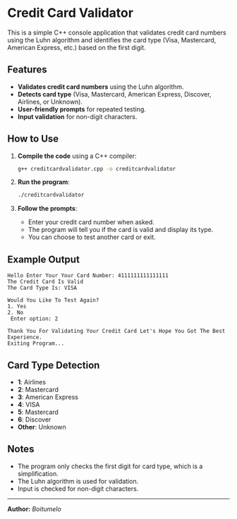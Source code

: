 # Credit Card Validator

This is a simple C++ console application that validates credit card numbers using the Luhn algorithm and identifies the card type (Visa, Mastercard, American Express, etc.) based on the first digit.

## Features

- **Validates credit card numbers** using the Luhn algorithm.
- **Detects card type** (Visa, Mastercard, American Express, Discover, Airlines, or Unknown).
- **User-friendly prompts** for repeated testing.
- **Input validation** for non-digit characters.

## How to Use

1. **Compile the code** using a C++ compiler:
    ```sh
    g++ creditcardvalidator.cpp -o creditcardvalidator
    ```

2. **Run the program**:
    ```sh
    ./creditcardvalidator
    ```

3. **Follow the prompts**:
    - Enter your credit card number when asked.
    - The program will tell you if the card is valid and display its type.
    - You can choose to test another card or exit.

## Example Output

```
Hello Enter Your Your Card Number: 4111111111111111
The Credit Card Is Valid
The Card Type Is: VISA

Would You Like To Test Again?
1. Yes
2. No
 Enter option: 2

Thank You For Validating Your Credit Card Let's Hope You Got The Best Experience.
Exiting Program...
```

## Card Type Detection

- **1**: Airlines
- **2**: Mastercard
- **3**: American Express
- **4**: VISA
- **5**: Mastercard
- **6**: Discover
- **Other**: Unknown

## Notes

- The program only checks the first digit for card type, which is a simplification.
- The Luhn algorithm is used for validation.
- Input is checked for non-digit characters.

---

**Author:** _Boitumelo_
